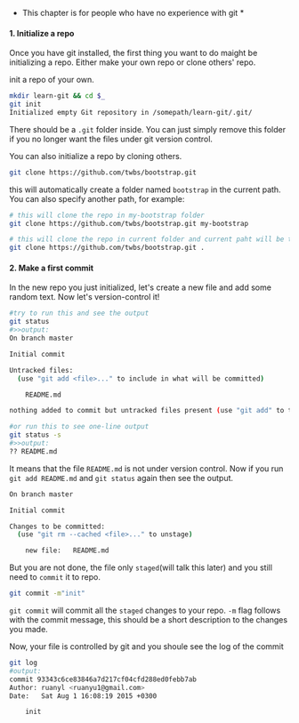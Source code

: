 
* This chapter is for people who have no experience with git *

#### 1. Initialize a repo

Once you have git installed, the first thing you want to do maight be initializing a repo. Either make your own repo or clone others' repo.

init a repo of your own.
```bash
mkdir learn-git && cd $_
git init
Initialized empty Git repository in /somepath/learn-git/.git/
```
There should be a `.git` folder inside. You can just simply remove this folder if you no longer want the files under git version control.

You can also initialize a repo by cloning others.

```bash
git clone https://github.com/twbs/bootstrap.git
```
this will automatically create a folder named `bootstrap` in the current path. You can also specify another path, for example:
```bash
# this will clone the repo in my-bootstrap folder
git clone https://github.com/twbs/bootstrap.git my-bootstrap

# this will clone the repo in current folder and current paht will be the root
git clone https://github.com/twbs/bootstrap.git .
```

#### 2. Make a first commit

In the new repo you just initialized, let's create a new file and add some random text. Now let's version-control it!

```bash
#try to run this and see the output
git status
#>>output:
On branch master

Initial commit

Untracked files:
  (use "git add <file>..." to include in what will be committed)

	README.md

nothing added to commit but untracked files present (use "git add" to track)

#or run this to see one-line output
git status -s
#>>output:
?? README.md
```
It means that the file `README.md` is not under version control. Now if you run `git add README.md` and `git status` again then see the output.

```bash
On branch master

Initial commit

Changes to be committed:
  (use "git rm --cached <file>..." to unstage)

	new file:   README.md
```
But you are not done, the file only `staged`(will talk this later) and you still need to `commit` it to repo.

```bash
git commit -m"init"
```

`git commit` will commit all the `staged` changes to your repo. `-m` flag follows with the commit message, this should be a short description to the changes you made.

Now, your file is controlled by git and you shoule see the log of the commit

```bash
git log
#output:
commit 93343c6ce83846a7d217cf04cfd288ed0febb7ab
Author: ruanyl <ruanyu1@gmail.com>
Date:   Sat Aug 1 16:08:19 2015 +0300

    init
```

